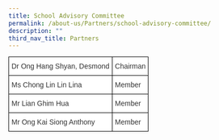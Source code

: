 ```yaml
---
title: School Advisory Committee
permalink: /about-us/Partners/school-advisory-committee/
description: ""
third_nav_title: Partners
---
```

<style type="text/css">
.tg  {border-collapse:collapse;border-spacing:0;margin:0px auto;}
.tg td{border-color:black;border-style:solid;border-width:1px;font-family:Arial, sans-serif;font-size:14px;
  overflow:hidden;padding:10px 5px;word-break:normal;}
.tg th{border-color:black;border-style:solid;border-width:1px;font-family:Arial, sans-serif;font-size:14px;
  font-weight:normal;overflow:hidden;padding:10px 5px;word-break:normal;}
.tg .tg-citn{background-color:#FFF;color:#333;text-align:left;vertical-align:top}
</style>
<table class="tg">
<tbody>
  <tr>
    <td class="tg-citn"><span style="font-weight:400;color:#333">Dr Ong Hang Shyan, Desmond</span></td>
    <td class="tg-citn"><span style="font-weight:400;color:#333">Chairman</span></td>
  </tr>
  <tr>
    <td class="tg-citn"><span style="font-weight:400;color:#333">Ms Chong Lin Lin Lina</span></td>
    <td class="tg-citn"><span style="font-weight:400;color:#333">Member</span></td>
  </tr>
  <tr>
    <td class="tg-citn"><span style="font-weight:400;color:#333">Mr Lian Ghim Hua</span></td>
    <td class="tg-citn"><span style="font-weight:400;color:#333">Member</span></td>
  </tr>
  <tr>
    <td class="tg-citn"><span style="font-weight:400;color:#333">Mr Ong Kai Siong Anthony</span></td>
    <td class="tg-citn"><span style="font-weight:400;color:#333">Member</span></td>
  </tr>
</tbody>
</table>